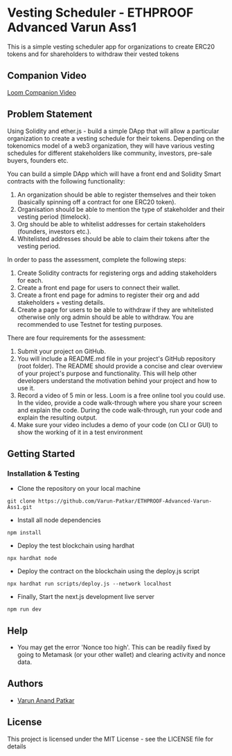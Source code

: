 # Vesting Scheduler - ETHPROOF Advanced Varun Ass1

This is a simple vesting scheduler app for organizations to create ERC20 tokens and for shareholders to withdraw their vested tokens

## Companion Video

[Loom Companion Video](https://www.loom.com/share/5c53b77c4af740c192868c7c6a9eebab?sid=1d09010b-2ae3-42dc-87d1-97ff080b8579)

## Problem Statement

Using Solidity and ether.js - build a simple DApp that will allow a particular organization to create a vesting schedule for their tokens. Depending on the tokenomics model of a web3 organization, they will have various vesting schedules for different stakeholders like community, investors, pre-sale buyers, founders etc.

You can build a simple DApp which will have a front end and Solidity Smart contracts with the following functionality:

1. An organization should be able to register themselves and their token (basically spinning off a contract for one ERC20 token).
2. Organisation should be able to mention the type of stakeholder and their vesting period (timelock).
3. Org should be able to whitelist addresses for certain stakeholders (founders, investors etc.).
4. Whitelisted addresses should be able to claim their tokens after the vesting period.

In order to pass the assessment, complete the following steps:

1. Create Solidity contracts for registering orgs and adding stakeholders for each.
2. Create a front end page for users to connect their wallet.
3. Create a front end page for admins to register their org and add stakeholders + vesting details.
4. Create a page for users to be able to withdraw if they are whitelisted otherwise only org admin should be able to withdraw.
   You are recommended to use Testnet for testing purposes.

There are four requirements for the assessment:

1. Submit your project on GitHub.
2. You will include a README.md file in your project's GitHub repository (root folder). The README should provide a concise and clear overview of your project's purpose and functionality. This will help other developers understand the motivation behind your project and how to use it.
3. Record a video of 5 min or less. Loom is a free online tool you could use. In the video, provide a code walk-through where you share your screen and explain the code. During the code walk-through, run your code and explain the resulting output.
4. Make sure your video includes a demo of your code (on CLI or GUI) to show the working of it in a test environment

## Getting Started

### Installation & Testing

- Clone the repository on your local machine

```
git clone https://github.com/Varun-Patkar/ETHPROOF-Advanced-Varun-Ass1.git
```

- Install all node dependencies

```
npm install
```

- Deploy the test blockchain using hardhat

```
npx hardhat node
```

- Deploy the contract on the blockchain using the deploy.js script

```
npx hardhat run scripts/deploy.js --network localhost
```

- Finally, Start the next.js development live server

```
npm run dev
```

## Help

- You may get the error 'Nonce too high'. This can be readily fixed by going to Metamask (or your other wallet) and clearing activity and nonce data.

## Authors

- [Varun Anand Patkar](https://github.com/Varun-Patkar)

## License

This project is licensed under the MIT License - see the LICENSE file for details
